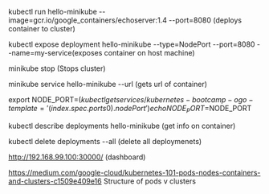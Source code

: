 kubectl run hello-minikube --image=gcr.io/google_containers/echoserver:1.4 --port=8080 (deploys container to cluster)

kubectl expose deployment hello-minikube --type=NodePort --port=8080 --name=my-service(exposes container on host machine)

minikube stop (Stops cluster)

minikube service hello-minikube --url (gets url of container)

export NODE_PORT=$(kubectl get services/kubernetes-bootcamp -o go-template='{{(index .spec.ports 0).nodePort}}')
echo NODE_PORT=$NODE_PORT

kubectl describe deployments hello-minikube (get info on container)

kubectl delete deployments --all (delete all deploymenets)

http://192.168.99.100:30000/ (dashboard)

https://medium.com/google-cloud/kubernetes-101-pods-nodes-containers-and-clusters-c1509e409e16 Structure of pods v clusters



